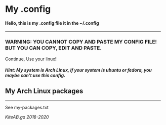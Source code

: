 # My .config

#### Hello, this is my .config file it in the ~/.config

---

### WARNING: YOU CANNOT COPY AND PASTE MY CONFIG FILE! BUT YOU CAN COPY, EDIT AND PASTE.

Continue, Use your linux!

##### Hint: My system is Arch Linux, if your system is ubuntu or fedora, you maybe can't use this config.



## My Arch Linux packages

---

See my-packages.txt



*KiteAB.ga   2018-2020*
